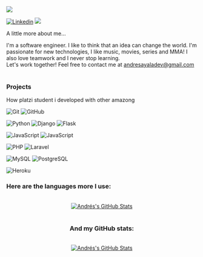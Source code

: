  <img align="center" src="https://i.imgur.com/XGELgMA.png?1"/>
 
<br>
<p>

[![Linkedin](https://img.shields.io/badge/linkedin-%230077B5.svg?&style=for-the-badge&logo=linkedin&logoColor=white&color=071A2C)](https://www.linkedin.com/in/cexperto/)
<a href="https://platzi.com/p/andresayala/" style="margin-right:10px"><img src="https://img.shields.io/badge/Platzi-98CA3F.svg?&style=for-the-badge&logo=platzi&logoColor=white"/>
</a>

</p>


A little more about me...

I'm a software engineer. I like to think that an idea can change the world. I'm passionate for new technologies, I like music, movies, series and MMA! I also  love teamwork and I never stop learning.<br> 
Let's work together! Feel free to contact me at andresayaladev@gmail.com
<br>
<br>

### Projects

How platzi student i developed with other amazong 

    
![Git](https://img.shields.io/badge/_-Git-292e33?style=flat-square&logo=git&logoColor=fff)
![GitHub](https://img.shields.io/badge/_-GitHub-292e33?style=flat-square&logo=github)

![Python](https://img.shields.io/badge/_-Python-292e33?style=flat-square&logo=python&logoColor=fff)
![Django](https://img.shields.io/badge/_-Django-292e33?style=flat-square&logo=Django&logoColor=fff)
![Flask](https://img.shields.io/badge/_-Flask-292e33?style=flat-square&logo=Flask&logoColor=fff)

![JavaScript](https://img.shields.io/badge/_-JavaScript-292e33?style=flat-square&logo=javascript&logoColor=fff)
![JavaScript](https://img.shields.io/badge/_-Node.js-292e33?style=flat-square&logo=Node.js&logoColor=fff)

![PHP](https://img.shields.io/badge/_-php-292e33?style=flat-square&logo=php&logoColor=fff)
![Laravel](https://img.shields.io/badge/_-Laravel-292e33?style=flat-square&logo=laravel&logoColor=fff)

![MySQL](https://img.shields.io/badge/_-MySQL-292e33?style=flat-square&logo=MySQL&logoColor=fff)
![PostgreSQL](https://img.shields.io/badge/_-PostgreSQL-292e33?style=flat-square&logo=PostgreSQL&logoColor=fff)

![Heroku](https://img.shields.io/badge/_-Heroku-292e33?style=flat-square&logo=heroku&logoColor=fff)


<h3>Here are the languages more I use:</h3>
<br>
<div align="center">
<a href="https://github.com/cexperto">
  <img align="center" src="https://github-readme-stats.vercel.app/api/top-langs/?username=cexperto&theme=dracula&count_private=true&hide=css,blade" alt="Andrés's GitHub Stats" />
</a>
<br>
<br>
<h3>And my GitHub stats:</h3>
<br>
<a href="https://github.com/cexperto">
  <img align="center" src="https://github-readme-stats.vercel.app/api?username=cexperto&count_private=true&show_icons=true&line_height=27&theme=dracula" alt="Andrés's GitHub Stats"/>
</a>
</div>


<!--
**cexperto/cexperto** is a ✨ _special_ ✨ repository because its `README.md` (this file) appears on your GitHub profile.

Here are some ideas to get you started:

- 🔭 I’m currently working on ...
- 🌱 I’m currently learning ...
- 👯 I’m looking to collaborate on ...
- 🤔 I’m looking for help with ...
- 💬 Ask me about ...
- 📫 How to reach me: ...
- 😄 Pronouns: ...
- ⚡ Fun fact: ...
-->
